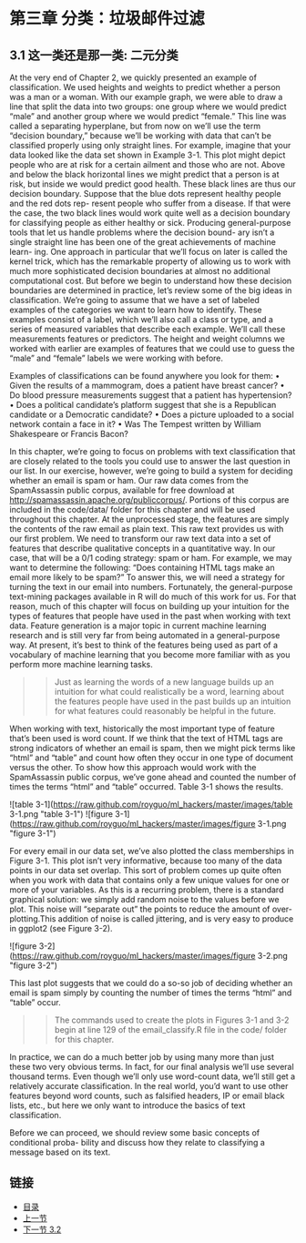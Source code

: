 第三章 分类：垃圾邮件过滤
===============================

## 3.1 这一类还是那一类: 二元分类 ##
At the very end of Chapter 2, we quickly presented an example of classification. We used heights and weights to predict whether a person was a man or a woman. With our example graph, we were able to draw a line that split the data into two groups: one group where we would predict “male” and another group where we would predict “female.” This line was called a separating hyperplane, but from now on we’ll use the term “decision boundary,” because we’ll be working with data that can’t be classified properly using only straight lines. For example, imagine that your data looked like the data set shown in Example 3-1.
This plot might depict people who are at risk for a certain ailment and those who are not. Above and below the black horizontal lines we might predict that a person is at risk, but inside we would predict good health. These black lines are thus our decision boundary. Suppose that the blue dots represent healthy people and the red dots rep- resent people who suffer from a disease. If that were the case, the two black lines would work quite well as a decision boundary for classifying people as either healthy or sick.
Producing general-purpose tools that let us handle problems where the decision bound- ary isn’t a single straight line has been one of the great achievements of machine learn- ing. One approach in particular that we’ll focus on later is called the kernel trick, which has the remarkable property of allowing us to work with much more sophisticated decision boundaries at almost no additional computational cost.
But before we begin to understand how these decision boundaries are determined in practice, let’s review some of the big ideas in classification.
We’re going to assume that we have a set of labeled examples of the categories we want to learn how to identify. These examples consist of a label, which we’ll also call a class or type, and a series of measured variables that describe each example. We’ll call these measurements features or predictors. The height and weight columns we worked with earlier are examples of features that we could use to guess the “male” and “female” labels we were working with before.

Examples of classifications can be found anywhere you look for them:
• Given the results of a mammogram, does a patient have breast cancer?
• Do blood pressure measurements suggest that a patient has hypertension?
• Does a political candidate’s platform suggest that she is a Republican candidate or a Democratic candidate?
• Does a picture uploaded to a social network contain a face in it?
• Was The Tempest written by William Shakespeare or Francis Bacon?

In this chapter, we’re going to focus on problems with text classification that are closely related to the tools you could use to answer the last question in our list. In our exercise, however, we’re going to build a system for deciding whether an email is spam or ham.
Our raw data comes from the SpamAssassin public corpus, available for free download at http://spamassassin.apache.org/publiccorpus/. Portions of this corpus are included in the code/data/ folder for this chapter and will be used throughout this chapter. At the unprocessed stage, the features are simply the contents of the raw email as plain text.
This raw text provides us with our first problem. We need to transform our raw text data into a set of features that describe qualitative concepts in a quantitative way. In our case, that will be a 0/1 coding strategy: spam or ham. For example, we may want to determine the following: “Does containing HTML tags make an email more likely to be spam?” To answer this, we will need a strategy for turning the text in our email into numbers. Fortunately, the general-purpose text-mining packages available in R will do much of this work for us.
For that reason, much of this chapter will focus on building up your intuition for the types of features that people have used in the past when working with text data. Feature generation is a major topic in current machine learning research and is still very far from being automated in a general-purpose way. At present, it’s best to think of the features being used as part of a vocabulary of machine learning that you become more familiar with as you perform more machine learning tasks.

>>Just as learning the words of a new language builds up an intuition for what could realistically be a word, learning about the features people have used in the past builds up an intuition for what features could reasonably be helpful in the future.

When working with text, historically the most important type of feature that’s been used is word count. If we think that the text of HTML tags are strong indicators of whether an email is spam, then we might pick terms like “html” and “table” and count how often they occur in one type of document versus the other. To show how this approach would work with the SpamAssassin public corpus, we’ve gone ahead and counted the number of times the terms “html” and “table” occurred. Table 3-1 shows the results.

![table 3-1](https://raw.github.com/royguo/ml_hackers/master/images/table 3-1.png "table 3-1")
![figure 3-1](https://raw.github.com/royguo/ml_hackers/master/images/figure 3-1.png "figure 3-1")

For every email in our data set, we’ve also plotted the class memberships in Figure 3-1. This plot isn’t very informative, because too many of the data points in our data set overlap. This sort of problem comes up quite often when you work with data that contains only a few unique values for one or more of your variables. As this is a recurring problem, there is a standard graphical solution: we simply add random noise
to the values before we plot. This noise will “separate out” the points to reduce the amount of over-plotting.This addition of noise is called jittering, and is very easy to produce in ggplot2 (see Figure 3-2).

![figure 3-2](https://raw.github.com/royguo/ml_hackers/master/images/figure 3-2.png "figure 3-2")

This last plot suggests that we could do a so-so job of deciding whether an email is spam simply by counting the number of times the terms “html” and “table” occur.

>>The commands used to create the plots in Figures 3-1 and 3-2 begin at line 129 of the email_classify.R file in the code/ folder for this chapter.

In practice, we can do a much better job by using many more than just these two very obvious terms. In fact, for our final analysis we’ll use several thousand terms. Even though we’ll only use word-count data, we’ll still get a relatively accurate classification. In the real world, you’d want to use other features beyond word counts, such as falsified headers, IP or email black lists, etc., but here we only want to introduce the basics of text classification.

Before we can proceed, we should review some basic concepts of conditional proba- bility and discuss how they relate to classifying a message based on its text.

## 链接 ##
* [目录](<list.md>)
* [上一节](0.md)
* [下一节 3.2](3.2.md)